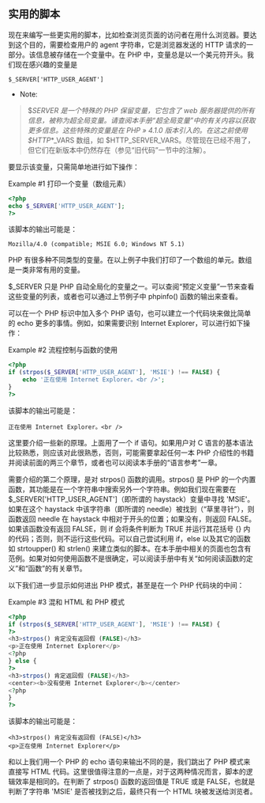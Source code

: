 ## 实用的脚本

现在来编写一些更实用的脚本，比如检查浏览页面的访问者在用什么浏览器。要达到这个目的，需要检查用户的 agent 字符串，它是浏览器发送的 HTTP 请求的一部分。该信息被存储在一个变量中。在 PHP 中，变量总是以一个美元符开头。我们现在感兴趣的变量是 
```
$_SERVER['HTTP_USER_AGENT']
```
- Note:
> $_SERVER 是一个特殊的 PHP 保留变量，它包含了 web 服务器提供的所有信息，被称为超全局变量。请查阅本手册“超全局变量”中的有关内容以获取更多信息。这些特殊的变量是在 PHP » 4.1.0 版本引入的。在这之前使用 $HTTP_*_VARS 数组，如 $HTTP_SERVER_VARS。尽管现在已经不用了，但它们在新版本中仍然存在（参见“旧代码”一节中的注解）。

要显示该变量，只需简单地进行如下操作：

Example #1 打印一个变量（数组元素）
```php
<?php 
echo $_SERVER['HTTP_USER_AGENT']; 
?>
```
该脚本的输出可能是：
```text
Mozilla/4.0 (compatible; MSIE 6.0; Windows NT 5.1)
```

PHP 有很多种不同类型的变量。在以上例子中我们打印了一个数组的单元。数组是一类非常有用的变量。

$_SERVER 只是 PHP 自动全局化的变量之一。可以查阅“预定义变量”一节来查看这些变量的列表，或者也可以通过上节例子中 phpinfo() 函数的输出来查看。

可以在一个 PHP 标识中加入多个 PHP 语句，也可以建立一个代码块来做比简单的 echo 更多的事情。例如，如果需要识别 Internet Explorer，可以进行如下操作：

Example #2 流程控制与函数的使用
```php
<?php
if (strpos($_SERVER['HTTP_USER_AGENT'], 'MSIE') !== FALSE) {
    echo '正在使用 Internet Explorer。<br />';
}
?>
```
该脚本的输出可能是：
```text
正在使用 Internet Explorer。<br />
```

这里要介绍一些新的原理。上面用了一个 if 语句。如果用户对 C 语言的基本语法比较熟悉，则应该对此很熟悉，否则，可能需要拿起任何一本 PHP 介绍性的书籍并阅读前面的两三个章节，或者也可以阅读本手册的“语言参考”一章。

需要介绍的第二个原理，是对 strpos() 函数的调用。strpos() 是 PHP 的一个内置函数，其功能是在一个字符串中搜索另外一个字符串。例如我们现在需要在 $_SERVER['HTTP_USER_AGENT']（即所谓的 haystack）变量中寻找 'MSIE'。如果在这个 haystack 中该字符串（即所谓的 needle）被找到（“草里寻针”），则函数返回 needle 在 haystack 中相对于开头的位置；如果没有，则返回 FALSE。如果该函数没有返回 FALSE，则 if 会将条件判断为 TRUE 并运行其花括号 {} 内的代码；否则，则不运行这些代码。可以自己尝试利用 if，else 以及其它的函数如 strtoupper() 和 strlen() 来建立类似的脚本。在本手册中相关的页面也包含有范例。如果对如何使用函数不是很确定，可以阅读手册中有关“如何阅读函数的定义”和“函数”的有关章节。

以下我们进一步显示如何进出 PHP 模式，甚至是在一个 PHP 代码块的中间：

Example #3 混和 HTML 和 PHP 模式
```php
<?php
if (strpos($_SERVER['HTTP_USER_AGENT'], 'MSIE') !== FALSE) {
?>
<h3>strpos() 肯定没有返回假 (FALSE)</h3>
<p>正在使用 Internet Explorer</p>
<?php
} else {
?>
<h3>strpos() 肯定返回假 (FALSE)</h3>
<center><b>没有使用 Internet Explorer</b></center>
<?php
}
?>
```
该脚本的输出可能是：
```text
<h3>strpos() 肯定没有返回假 (FALSE)</h3>
<p>正在使用 Internet Explorer</p>
```

和以上我们用一个 PHP 的 echo 语句来输出不同的是，我们跳出了 PHP 模式来直接写 HTML 代码。这里很值得注意的一点是，对于这两种情况而言，脚本的逻辑效率是相同的。在判断了 strpos() 函数的返回值是 TRUE 或是 FALSE，也就是判断了字符串 'MSIE' 是否被找到之后，最终只有一个 HTML 块被发送给浏览者。

